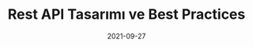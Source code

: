 ---
title: 'Rest API Tasarımı ve Best Practices'
cover: ./image.png
link: https://gokhana.medium.com/rest-api-tasar%C4%B1m%C4%B1-ve-best-practices-37ea7041b27
date: 2021-09-27
description: 'Rest API tasarımı, web servisleri geliştirmenin en önemli kısmını içinde barındırmaktadır. Oluşturulan Rest API’ler herhangi bir mobil, web ya da başka servislerle API entegrasyonlarına hizmet edebilir. Dolayısıyla esnek ve olabildiğince güçlü bir yapıda olmaları gereklidir...'
tags: ['backend','medium']
---